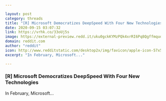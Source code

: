```yaml
---

layout: post
category: threads
title: "[R] Microsoft Democratizes DeepSpeed With Four New Technologies"
date: 2020-09-15 03:07:32
link: https://vrhk.co/33oUj5s
image: https://external-preview.redd.it/uku0gckKYMzPQk4xrRI6Pq8QgffmqudGLOMfBdUTcWU.jpg?width=1200&height=628.272251309&auto=webp&crop=1200:628.272251309,smart&s=cd34888154919a9bf05e9f7f00fdde5c63e1d30e
domain: reddit.com
author: "reddit"
icon: http://www.redditstatic.com/desktop2x/img/favicon/apple-icon-57x57.png
excerpt: "In February, Microsoft..."

---
```


### [R] Microsoft Democratizes DeepSpeed With Four New Technologies

In February, Microsoft...